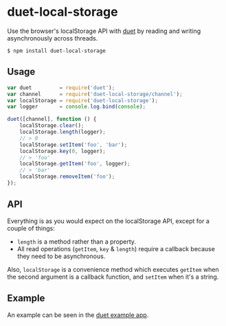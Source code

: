 # duet-local-storage

Use the browser's localStorage API with [duet](https://github.com/colingourlay/duet) by reading and writing asynchronously across threads.

```
$ npm install duet-local-storage
```

## Usage

```javascript
var duet         = require('duet');
var channel      = require('duet-local-storage/channel');
var localStorage = require('duet-local-storage');
var logger       = console.log.bind(console);

duet([channel], function () {
    localStorage.clear();
    localStorage.length(logger);
    // > 0
    localStorage.setItem('foo', 'bar');
    localStorage.key(0, logger);
    // > 'foo'
    localStorage.getItem('foo', logger);
    // > 'bar'
    localStorage.removeItem('foo');
});
```

## API

Everything is as you would expect on the localStorage API, except for a couple of things:

* `length` is a method rather than a property.
* All read operations (`getItem`, `key` & `length`) require a callback because they need to be asynchronous.

Also, `localStorage` is a convenience method which executes `getItem` when the second argument is a callback function, and `setItem` when it's a string.

## Example

An example can be seen in the [duet example app](https://github.com/colingourlay/duet-example-app).
